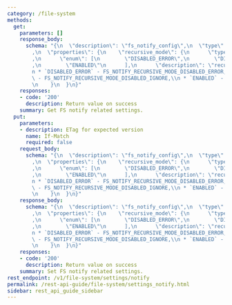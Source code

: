 ```yaml
---
category: /file-system
methods:
  get:
    parameters: []
    response_body:
      schema: "{\n  \"description\": \"fs_notify_config\",\n  \"type\": \"object\"\
        ,\n  \"properties\": {\n    \"recursive_mode\": {\n      \"type\": \"string\"\
        ,\n      \"enum\": [\n        \"DISABLED_ERROR\",\n        \"DISABLED_IGNORE\"\
        ,\n        \"ENABLED\"\n      ],\n      \"description\": \"recursive_mode:\\\
        n * `DISABLED_ERROR` - FS_NOTIFY_RECURSIVE_MODE_DISABLED_ERROR,\\n * `DISABLED_IGNORE`\
        \ - FS_NOTIFY_RECURSIVE_MODE_DISABLED_IGNORE,\\n * `ENABLED` - FS_NOTIFY_RECURSIVE_MODE_ENABLED\"\
        \n    }\n  }\n}"
    responses:
    - code: '200'
      description: Return value on success
    summary: Get FS notify related settings.
  put:
    parameters:
    - description: ETag for expected version
      name: If-Match
      required: false
    request_body:
      schema: "{\n  \"description\": \"fs_notify_config\",\n  \"type\": \"object\"\
        ,\n  \"properties\": {\n    \"recursive_mode\": {\n      \"type\": \"string\"\
        ,\n      \"enum\": [\n        \"DISABLED_ERROR\",\n        \"DISABLED_IGNORE\"\
        ,\n        \"ENABLED\"\n      ],\n      \"description\": \"recursive_mode:\\\
        n * `DISABLED_ERROR` - FS_NOTIFY_RECURSIVE_MODE_DISABLED_ERROR,\\n * `DISABLED_IGNORE`\
        \ - FS_NOTIFY_RECURSIVE_MODE_DISABLED_IGNORE,\\n * `ENABLED` - FS_NOTIFY_RECURSIVE_MODE_ENABLED\"\
        \n    }\n  }\n}"
    response_body:
      schema: "{\n  \"description\": \"fs_notify_config\",\n  \"type\": \"object\"\
        ,\n  \"properties\": {\n    \"recursive_mode\": {\n      \"type\": \"string\"\
        ,\n      \"enum\": [\n        \"DISABLED_ERROR\",\n        \"DISABLED_IGNORE\"\
        ,\n        \"ENABLED\"\n      ],\n      \"description\": \"recursive_mode:\\\
        n * `DISABLED_ERROR` - FS_NOTIFY_RECURSIVE_MODE_DISABLED_ERROR,\\n * `DISABLED_IGNORE`\
        \ - FS_NOTIFY_RECURSIVE_MODE_DISABLED_IGNORE,\\n * `ENABLED` - FS_NOTIFY_RECURSIVE_MODE_ENABLED\"\
        \n    }\n  }\n}"
    responses:
    - code: '200'
      description: Return value on success
    summary: Set FS notify related settings.
rest_endpoint: /v1/file-system/settings/notify
permalink: /rest-api-guide/file-system/settings_notify.html
sidebar: rest_api_guide_sidebar
---
```

